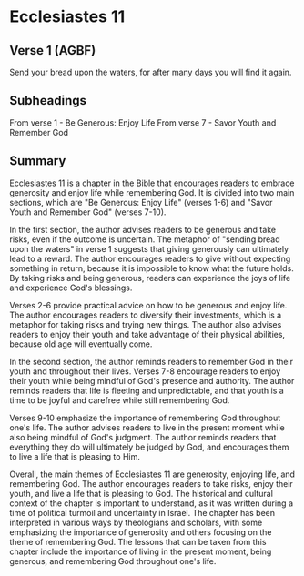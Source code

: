 # Ecclesiastes 11

## Verse 1 (AGBF)

Send your bread upon the waters, for after many days you will find it again.

## Subheadings

From verse 1 - Be Generous: Enjoy Life
From verse 7 - Savor Youth and Remember God

## Summary

Ecclesiastes 11 is a chapter in the Bible that encourages readers to embrace generosity and enjoy life while remembering God. It is divided into two main sections, which are "Be Generous: Enjoy Life" (verses 1-6) and "Savor Youth and Remember God" (verses 7-10).

In the first section, the author advises readers to be generous and take risks, even if the outcome is uncertain. The metaphor of "sending bread upon the waters" in verse 1 suggests that giving generously can ultimately lead to a reward. The author encourages readers to give without expecting something in return, because it is impossible to know what the future holds. By taking risks and being generous, readers can experience the joys of life and experience God's blessings.

Verses 2-6 provide practical advice on how to be generous and enjoy life. The author encourages readers to diversify their investments, which is a metaphor for taking risks and trying new things. The author also advises readers to enjoy their youth and take advantage of their physical abilities, because old age will eventually come.

In the second section, the author reminds readers to remember God in their youth and throughout their lives. Verses 7-8 encourage readers to enjoy their youth while being mindful of God's presence and authority. The author reminds readers that life is fleeting and unpredictable, and that youth is a time to be joyful and carefree while still remembering God.

Verses 9-10 emphasize the importance of remembering God throughout one's life. The author advises readers to live in the present moment while also being mindful of God's judgment. The author reminds readers that everything they do will ultimately be judged by God, and encourages them to live a life that is pleasing to Him.

Overall, the main themes of Ecclesiastes 11 are generosity, enjoying life, and remembering God. The author encourages readers to take risks, enjoy their youth, and live a life that is pleasing to God. The historical and cultural context of the chapter is important to understand, as it was written during a time of political turmoil and uncertainty in Israel. The chapter has been interpreted in various ways by theologians and scholars, with some emphasizing the importance of generosity and others focusing on the theme of remembering God. The lessons that can be taken from this chapter include the importance of living in the present moment, being generous, and remembering God throughout one's life.